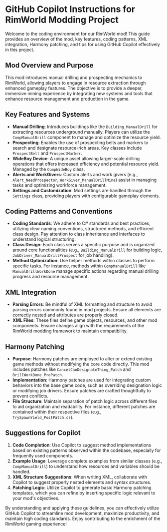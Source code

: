 # GitHub Copilot Instructions for RimWorld Modding Project

Welcome to the coding environment for our RimWorld mod! This guide provides an overview of the mod, key features, coding patterns, XML integration, Harmony patching, and tips for using GitHub Copilot effectively in this project.

## Mod Overview and Purpose

This mod introduces manual drilling and prospecting mechanics to RimWorld, allowing players to engage in resource extraction through enhanced gameplay features. The objective is to provide a deeper, immersive mining experience by integrating new systems and tools that enhance resource management and production in the game.

## Key Features and Systems

- **Manual Drilling**: Introduces buildings like the `Building_ManualDrill` for extracting resources underground manually. Players can utilize the `CompManualDrill` component to manage and optimize the resource yield.
- **Prospecting**: Enables the use of prospecting belts and markers to search and designate resource-rich areas. Key classes include `ProspectBelt` and `ProspectMarker`.
- **WideBoy Device**: A unique asset allowing larger-scale drilling operations that offers increased efficiency and potential resource yield. Managed by the `CompWideBoy` class.
- **Alerts and WorkGivers**: Custom alerts and work givers (e.g., `Alert_NeedProspector`, `WorkGiver_ManualDrillMine`) assist in managing tasks and optimizing workforce management.
- **Settings and Customization**: Mod settings are handled through the `Settings` class, providing players with configurable gameplay elements.

## Coding Patterns and Conventions

- **Coding Standards**: We adhere to C# standards and best practices, utilizing clear naming conventions, structured methods, and efficient class design. Pay attention to class inheritance and interfaces to understand logical structuring.
- **Class Design**: Each class serves a specific purpose and is organized around core functionalities (e.g., `Building_ManualDrill` for building logic, `JobDriver_ManualDrillProspect` for job handling).
- **Method Optimization**: Use helper methods within classes to perform specific tasks. For instance, methods within `CompManualDrill` like `ManualDrillWorkDone` manage specific actions regarding manual drilling progress and resource management.

## XML Integration

- **Parsing Errors**: Be mindful of XML formatting and structure to avoid parsing errors commonly found in mod projects. Ensure all elements are correctly nested and attributes are properly closed.
- **XML Files**: These files define game objects, resources, and other mod components. Ensure changes align with the requirements of the RimWorld modding framework to maintain compatibility.

## Harmony Patching

- **Purpose**: Harmony patches are employed to alter or extend existing game methods without modifying the core code directly. This mod includes patches like `CancelCanDesignateThing_Patch` and `DrillWorkDone_PrePatch`.
- **Implementation**: Harmony patches are used for integrating custom behaviors into the base game code, such as overriding designation logic or modifying job drivers. Ensure patches are crafted thoughtfully to prevent conflicts.
- **File Structure**: Maintain separation of patch logic across different files to aid organization and readability. For instance, different patches are contained within their respective files (e.g., `TrySpawnYield_PostPatch.cs`).

## Suggestions for Copilot

1. **Code Completion**: Use Copilot to suggest method implementations based on existing patterns observed within the codebase, especially for frequently used components.
2. **Example Usage**: Leverage complete examples from similar classes (e.g., `CompManualDrill`) to understand how resources and variables should be handled.
3. **XML Structure Suggestions**: When writing XML, collaborate with Copilot to suggest properly nested elements and syntax structures.
4. **Patching Logic**: Utilize Copilot to generate basic Harmony patching templates, which you can refine by inserting specific logic relevant to your mod's objectives.

By understanding and applying these guidelines, you can effectively utilize GitHub Copilot to streamline mod development, maximize productivity, and maintain high coding standards. Enjoy contributing to the enrichment of the RimWorld gaming experience!

